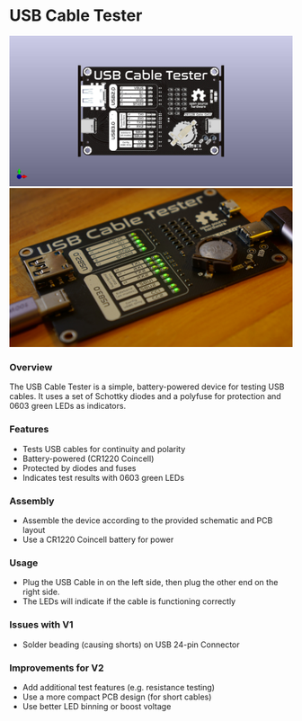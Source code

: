**USB Cable Tester**
=====================================
![PCB Render](<USB Cable Tester.jpg>)
![PCB in Real life](DSC05738.JPG)

### Overview

The USB Cable Tester is a simple, battery-powered device for testing USB cables. It uses a set of Schottky diodes and a polyfuse for protection and 0603 green LEDs as indicators.

### Features

* Tests USB cables for continuity and polarity
* Battery-powered (CR1220 Coincell)
* Protected by diodes and fuses
* Indicates test results with 0603 green LEDs

### Assembly

* Assemble the device according to the provided schematic and PCB layout
* Use a CR1220 Coincell battery for power

### Usage

* Plug the USB Cable in on the left side, then plug the other end on the right side.
* The LEDs will indicate if the cable is functioning correctly

### Issues with V1

* Solder beading (causing shorts) on USB 24-pin Connector

### Improvements for V2

* Add additional test features (e.g. resistance testing)
* Use a more compact PCB design (for short cables)
* Use better LED binning or boost voltage